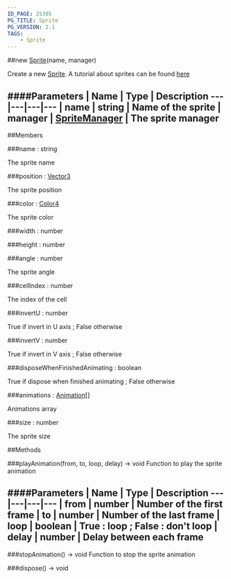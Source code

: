 ```yaml
---
ID_PAGE: 25305
PG_TITLE: Sprite
PG_VERSION: 2.1
TAGS:
    - Sprite
---
```

##new [Sprite](/classes/Sprite)(name, manager)




Create a new [Sprite](/classes/Sprite).
A tutorial about sprites can be found [here](https://github.com/BabylonJS/Babylon.js/wiki/08-Sprites)






####Parameters
 | Name | Type | Description
---|---|---|---
 | name | string | Name of the sprite
 | manager | [SpriteManager](/classes/SpriteManager) | The sprite manager
---

##Members

###name : string





The sprite name




###position : [Vector3](/classes/Vector3)





The sprite position




###color : [Color4](/classes/Color4)





The sprite color




###width : number


###height : number


###angle : number





The sprite angle




###cellIndex : number





The index of the cell




###invertU : number





True if invert in U axis ; False otherwise




###invertV : number





True if invert in V axis ; False otherwise




###disposeWhenFinishedAnimating : boolean





True if dispose when finished animating ; False otherwise




###animations : [Animation](/classes/Animation)[]





Animations array













###size : number





The sprite size






##Methods

###playAnimation(from, to, loop, delay) &rarr; void
Function to play the sprite animation







####Parameters
 | Name | Type | Description
---|---|---|---
 | from | number | Number of the first frame
 | to | number | Number of the last frame
 | loop | boolean | True : loop ; False : don't loop
 | delay | number | Delay between each frame
---

###stopAnimation() &rarr; void
Function to stop the sprite animation








###dispose() &rarr; void

